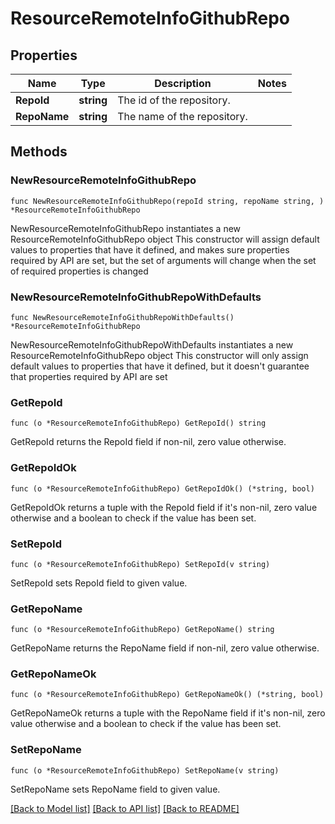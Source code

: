 # ResourceRemoteInfoGithubRepo

## Properties

Name | Type | Description | Notes
------------ | ------------- | ------------- | -------------
**RepoId** | **string** | The id of the repository. | 
**RepoName** | **string** | The name of the repository. | 

## Methods

### NewResourceRemoteInfoGithubRepo

`func NewResourceRemoteInfoGithubRepo(repoId string, repoName string, ) *ResourceRemoteInfoGithubRepo`

NewResourceRemoteInfoGithubRepo instantiates a new ResourceRemoteInfoGithubRepo object
This constructor will assign default values to properties that have it defined,
and makes sure properties required by API are set, but the set of arguments
will change when the set of required properties is changed

### NewResourceRemoteInfoGithubRepoWithDefaults

`func NewResourceRemoteInfoGithubRepoWithDefaults() *ResourceRemoteInfoGithubRepo`

NewResourceRemoteInfoGithubRepoWithDefaults instantiates a new ResourceRemoteInfoGithubRepo object
This constructor will only assign default values to properties that have it defined,
but it doesn't guarantee that properties required by API are set

### GetRepoId

`func (o *ResourceRemoteInfoGithubRepo) GetRepoId() string`

GetRepoId returns the RepoId field if non-nil, zero value otherwise.

### GetRepoIdOk

`func (o *ResourceRemoteInfoGithubRepo) GetRepoIdOk() (*string, bool)`

GetRepoIdOk returns a tuple with the RepoId field if it's non-nil, zero value otherwise
and a boolean to check if the value has been set.

### SetRepoId

`func (o *ResourceRemoteInfoGithubRepo) SetRepoId(v string)`

SetRepoId sets RepoId field to given value.


### GetRepoName

`func (o *ResourceRemoteInfoGithubRepo) GetRepoName() string`

GetRepoName returns the RepoName field if non-nil, zero value otherwise.

### GetRepoNameOk

`func (o *ResourceRemoteInfoGithubRepo) GetRepoNameOk() (*string, bool)`

GetRepoNameOk returns a tuple with the RepoName field if it's non-nil, zero value otherwise
and a boolean to check if the value has been set.

### SetRepoName

`func (o *ResourceRemoteInfoGithubRepo) SetRepoName(v string)`

SetRepoName sets RepoName field to given value.



[[Back to Model list]](../README.md#documentation-for-models) [[Back to API list]](../README.md#documentation-for-api-endpoints) [[Back to README]](../README.md)



